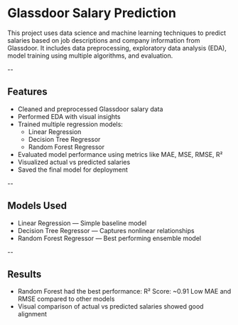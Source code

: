 # Glassdoor Salary Prediction
This project uses data science and machine learning techniques to predict salaries based on job descriptions and company information from Glassdoor. It includes data preprocessing, exploratory data analysis (EDA), model training using multiple algorithms, and evaluation.

--

## Features
- Cleaned and preprocessed Glassdoor salary data
- Performed EDA with visual insights
- Trained multiple regression models:
   - Linear Regression
   - Decision Tree Regressor
   - Random Forest Regressor
- Evaluated model performance using metrics like MAE, MSE, RMSE, R²
- Visualized actual vs predicted salaries
- Saved the final model for deployment

-- 

## Models Used
- Linear Regression — Simple baseline model
- Decision Tree Regressor — Captures nonlinear relationships
- Random Forest Regressor — Best performing ensemble model

--

## Results
- Random Forest had the best performance:
  R² Score: ~0.91
  Low MAE and RMSE compared to other models
- Visual comparison of actual vs predicted salaries showed good alignment

